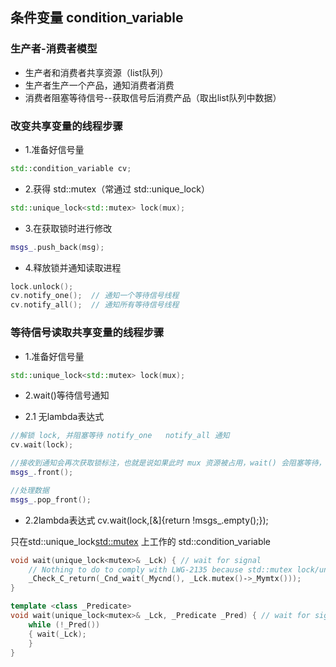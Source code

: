 ## 条件变量 condition_variable

### 生产者-消费者模型
 * 生产者和消费者共享资源（list队列）
 * 生产者生产一个产品，通知消费者消费
 * 消费者阻塞等待信号--获取信号后消费产品（取出list队列中数据）

### 改变共享变量的线程步骤
 - 1.准备好信号量

```cpp
std::condition_variable cv;
```

 - 2.获得 std::mutex（常通过 std::unique_lock）
```cpp
std::unique_lock<std::mutex> lock(mux);
```

 - 3.在获取锁时进行修改
```cpp
msgs_.push_back(msg);
```

 - 4.释放锁并通知读取进程

```cpp
lock.unlock();
cv.notify_one();  // 通知一个等待信号线程
cv.notify_all();  // 通知所有等待信号线程
```
  
### 等待信号读取共享变量的线程步骤
 - 1.准备好信号量
```cpp
std::unique_lock<std::mutex> lock(mux);
```

 - 2.wait()等待信号通知

 - 2.1 无lambda表达式
```cpp
//解锁 lock, 并阻塞等待 notify_one   notify_all 通知
cv.wait(lock);

//接收到通知会再次获取锁标注，也就是说如果此时 mux 资源被占用，wait() 会阻塞等待，直到 mux 资源被释放
msgs_.front();

//处理数据
msgs_.pop_front();
```

 - 2.2lambda表达式  cv.wait(lock,[&]{return !msgs_.empty();});

只在std::unique_lock<std::mutex> 上工作的 std::condition_variable

```cpp
void wait(unique_lock<mutex>& _Lck) { // wait for signal
    // Nothing to do to comply with LWG‐2135 because std::mutex lock/unlock are nothrow
    _Check_C_return(_Cnd_wait(_Mycnd(), _Lck.mutex()‐>_Mymtx()));
}

template <class _Predicate>
void wait(unique_lock<mutex>& _Lck, _Predicate _Pred) { // wait for signal and test predicate
    while (!_Pred())
    { wait(_Lck);
    }
}
```


